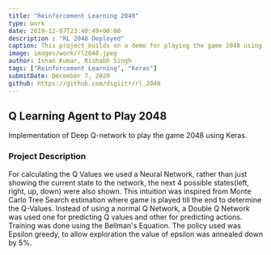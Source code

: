```yaml
---
title: "Reinforcement Learning 2048"
type: work
date: 2019-12-07T23:40:49+00:00
description : "RL 2048 Deployed"
caption: This project builds on a demo for playing the game 2048 using Reinforcement Learning. 
image: images/work/rl2048.jpeg
author: Ishan Kumar, Rishabh Singh
tags: ["Reinforcement Learning", "Keras"]
submitDate: December 7, 2020
github: https://github.com/dsgiitr/rl_2048
---
```


## Q Learning Agent to Play 2048

Implementation of Deep Q-network to play the game 2048 using Keras.

### Project Description

For calculating the Q Values we used a Neural Network, rather than just showing the current state to the network, the next 4 possible states(left, right, up, down) were also shown. This intuition was inspired from Monte Carlo Tree Search estimation where game is played till the end to determine the Q-Values. Instead of using a normal Q Network, a Double Q Network was used one for predicting Q values and other for predicting actions. Training was done using the Bellman's Equation. The policy used was Epsilon greedy, to allow exploration the value of epsilon was annealed down by 5%.
